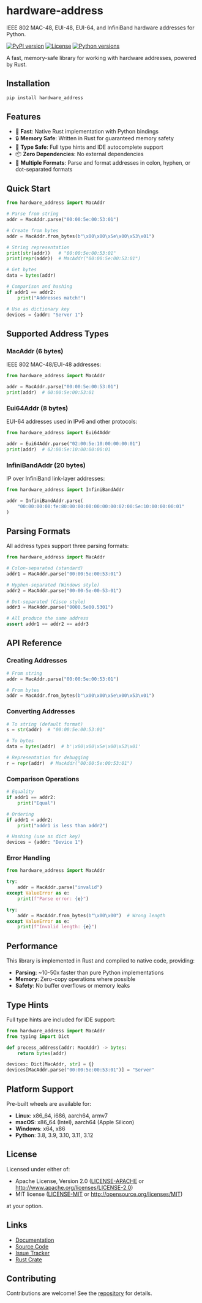 # hardware-address

IEEE 802 MAC-48, EUI-48, EUI-64, and InfiniBand hardware addresses for Python.

[![PyPI version](https://img.shields.io/pypi/v/hardware-address.svg)](https://pypi.org/project/hardware-address/)
[![License](https://img.shields.io/badge/License-Apache%202.0%2FMIT-blue.svg)](https://github.com/al8n/hardware-address)
[![Python versions](https://img.shields.io/pypi/pyversions/hardware-address.svg)](https://pypi.org/project/hardware-address/)

A fast, memory-safe library for working with hardware addresses, powered by Rust.

## Installation

```bash
pip install hardware_address
```

## Features

- 🚀 **Fast**: Native Rust implementation with Python bindings
- 🔒 **Memory Safe**: Written in Rust for guaranteed memory safety
- 🎯 **Type Safe**: Full type hints and IDE autocomplete support
- 📦 **Zero Dependencies**: No external dependencies
- 🔄 **Multiple Formats**: Parse and format addresses in colon, hyphen, or dot-separated formats

## Quick Start

```python
from hardware_address import MacAddr

# Parse from string
addr = MacAddr.parse("00:00:5e:00:53:01")

# Create from bytes
addr = MacAddr.from_bytes(b"\x00\x00\x5e\x00\x53\x01")

# String representation
print(str(addr))   # "00:00:5e:00:53:01"
print(repr(addr))  # MacAddr("00:00:5e:00:53:01")

# Get bytes
data = bytes(addr)

# Comparison and hashing
if addr1 == addr2:
    print("Addresses match!")

# Use as dictionary key
devices = {addr: "Server 1"}
```

## Supported Address Types

### MacAddr (6 bytes)

IEEE 802 MAC-48/EUI-48 addresses:

```python
from hardware_address import MacAddr

addr = MacAddr.parse("00:00:5e:00:53:01")
print(addr)  # 00:00:5e:00:53:01
```

### Eui64Addr (8 bytes)

EUI-64 addresses used in IPv6 and other protocols:

```python
from hardware_address import Eui64Addr

addr = Eui64Addr.parse("02:00:5e:10:00:00:00:01")
print(addr)  # 02:00:5e:10:00:00:00:01
```

### InfiniBandAddr (20 bytes)

IP over InfiniBand link-layer addresses:

```python
from hardware_address import InfiniBandAddr

addr = InfiniBandAddr.parse(
    "00:00:00:00:fe:80:00:00:00:00:00:00:02:00:5e:10:00:00:00:01"
)
```

## Parsing Formats

All address types support three parsing formats:

```python
from hardware_address import MacAddr

# Colon-separated (standard)
addr1 = MacAddr.parse("00:00:5e:00:53:01")

# Hyphen-separated (Windows style)
addr2 = MacAddr.parse("00-00-5e-00-53-01")

# Dot-separated (Cisco style)
addr3 = MacAddr.parse("0000.5e00.5301")

# All produce the same address
assert addr1 == addr2 == addr3
```

## API Reference

### Creating Addresses

```python
# From string
addr = MacAddr.parse("00:00:5e:00:53:01")

# From bytes
addr = MacAddr.from_bytes(b"\x00\x00\x5e\x00\x53\x01")
```

### Converting Addresses

```python
# To string (default format)
s = str(addr)  # "00:00:5e:00:53:01"

# To bytes
data = bytes(addr)  # b'\x00\x00\x5e\x00\x53\x01'

# Representation for debugging
r = repr(addr)  # MacAddr("00:00:5e:00:53:01")
```

### Comparison Operations

```python
# Equality
if addr1 == addr2:
    print("Equal")

# Ordering
if addr1 < addr2:
    print("addr1 is less than addr2")

# Hashing (use as dict key)
devices = {addr: "Device 1"}
```

### Error Handling

```python
from hardware_address import MacAddr

try:
    addr = MacAddr.parse("invalid")
except ValueError as e:
    print(f"Parse error: {e}")

try:
    addr = MacAddr.from_bytes(b"\x00\x00")  # Wrong length
except ValueError as e:
    print(f"Invalid length: {e}")
```

## Performance

This library is implemented in Rust and compiled to native code, providing:

- **Parsing**: ~10-50x faster than pure Python implementations
- **Memory**: Zero-copy operations where possible
- **Safety**: No buffer overflows or memory leaks

## Type Hints

Full type hints are included for IDE support:

```python
from hardware_address import MacAddr
from typing import Dict

def process_address(addr: MacAddr) -> bytes:
    return bytes(addr)

devices: Dict[MacAddr, str] = {}
devices[MacAddr.parse("00:00:5e:00:53:01")] = "Server"
```

## Platform Support

Pre-built wheels are available for:

- **Linux**: x86_64, i686, aarch64, armv7
- **macOS**: x86_64 (Intel), aarch64 (Apple Silicon)
- **Windows**: x64, x86
- **Python**: 3.8, 3.9, 3.10, 3.11, 3.12

## License

Licensed under either of:

- Apache License, Version 2.0 ([LICENSE-APACHE](https://github.com/al8n/hardware-address/blob/main/LICENSE-APACHE) or http://www.apache.org/licenses/LICENSE-2.0)
- MIT license ([LICENSE-MIT](https://github.com/al8n/hardware-address/blob/main/LICENSE-MIT) or http://opensource.org/licenses/MIT)

at your option.

## Links

- [Documentation](https://docs.rs/hardware-address)
- [Source Code](https://github.com/al8n/hardware-address)
- [Issue Tracker](https://github.com/al8n/hardware-address/issues)
- [Rust Crate](https://crates.io/crates/hardware-address)

## Contributing

Contributions are welcome! See the [repository](https://github.com/al8n/hardware-address) for details.
